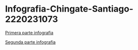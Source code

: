 # Infografia-Chingate-Santiago-2220231073

[Primera parte infografia](1.jpg)

[Segunda parte infografia](2.jpg)
